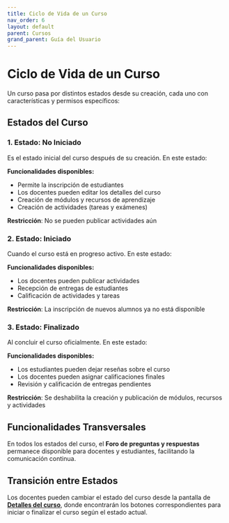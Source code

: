 ```yaml
---
title: Ciclo de Vida de un Curso
nav_order: 6
layout: default
parent: Cursos
grand_parent: Guía del Usuario
---
```


# Ciclo de Vida de un Curso

Un curso pasa por distintos estados desde su creación, cada uno con características y permisos específicos:

## Estados del Curso

### 1. Estado: No Iniciado

Es el estado inicial del curso después de su creación. En este estado:

**Funcionalidades disponibles:**

- Permite la inscripción de estudiantes
- Los docentes pueden editar los detalles del curso
- Creación de módulos y recursos de aprendizaje
- Creación de actividades (tareas y exámenes)

**Restricción**: No se pueden publicar actividades aún

### 2. Estado: Iniciado

Cuando el curso está en progreso activo. En este estado:

**Funcionalidades disponibles:**

- Los docentes pueden publicar actividades
- Recepción de entregas de estudiantes
- Calificación de actividades y tareas

**Restricción**: La inscripción de nuevos alumnos ya no está disponible

### 3. Estado: Finalizado

Al concluir el curso oficialmente. En este estado:

**Funcionalidades disponibles:**

- Los estudiantes pueden dejar reseñas sobre el curso
- Los docentes pueden asignar calificaciones finales
- Revisión y calificación de entregas pendientes

**Restricción**: Se deshabilita la creación y publicación de módulos, recursos y actividades

## Funcionalidades Transversales

En todos los estados del curso, el **Foro de preguntas y respuestas** permanece disponible para docentes y estudiantes, facilitando la comunicación continua.

## Transición entre Estados

Los docentes pueden cambiar el estado del curso desde la pantalla de [**Detalles del curso**](details), donde encontrarán los botones correspondientes para iniciar o finalizar el curso según el estado actual.
